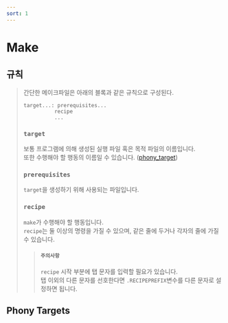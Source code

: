 ```yaml
---
sort: 1
---
```

# Make
## 규칙
>간단한 메이크파일은 아래의 블록과 같은 규칙으로 구성된다.
>```make
>target...:	prerequisites...
>			recipe
>			...
>```
>### **`target`**
>보통 프로그램에 의해 생성된 실행 파일 혹은 목적 파일의 이름입니다. \
>또한 수행해야 할 행동의 이름일 수 있습니다. ([phony_target](#phony-targets))
>### **`prerequisites`**
> `target`을 생성하기 위해 사용되는 파일입니다.
>### **`recipe`**
>`make`가 수행해야 할 행동입니다. \
> `recipe`는 둘 이상의 명령을 가질 수 있으며, 같은 줄에 두거나 각자의 줄에 가질 수 있습니다.
>> #### **`주의사항`** 
>> `recipe` 시작 부분에 탭 문자를 입력할 필요가 있습니다. \
>> 탭 이외의 다른 문자를 선호한다면 `.RECIPEPREFIX`변수를 다른 문자로 설정하면 됩니다.

## **Phony Targets**
